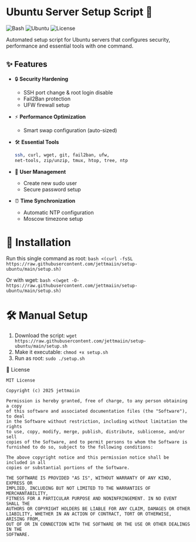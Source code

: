 # Ubuntu Server Setup Script 🚀

![Bash](https://img.shields.io/badge/-Bash-4EAA25?logo=gnu-bash&logoColor=white)
![Ubuntu](https://img.shields.io/badge/-Ubuntu-E95420?logo=ubuntu&logoColor=white)
![License](https://img.shields.io/badge/license-MIT-blue)

Automated setup script for Ubuntu servers that configures security, performance and essential tools with one command.

## ✨ Features

- 🔒 **Security Hardening**
  - SSH port change & root login disable
  - Fail2Ban protection
  - UFW firewall setup

- ⚡ **Performance Optimization**
  - Smart swap configuration (auto-sized)

- 🛠️ **Essential Tools**
  ```bash
  ssh, curl, wget, git, fail2ban, ufw, 
  net-tools, zip/unzip, tmux, htop, tree, ntp
  ```
- 👥 **User Management**
  - Create new sudo user
  - Secure password setup

- ⏰ **Time Synchronization**
  - Automatic NTP configuration
  - Moscow timezone setup

# 🚀 Installation

Run this single command as root:
`bash <(curl -fsSL https://raw.githubusercontent.com/jettmaiin/setup-ubuntu/main/setup.sh)`

Or with wget:
`bash <(wget -O- https://raw.githubusercontent.com/jettmaiin/setup-ubuntu/main/setup.sh)`

# 🛠️ Manual Setup
1. Download the script: `wget https://raw.githubusercontent.com/jettmaiin/setup-ubuntu/main/setup.sh`
2. Make it executable: `chmod +x setup.sh`
3. Run as root: `sudo ./setup.sh`

📜 License
```text
MIT License

Copyright (c) 2025 jettmaiin

Permission is hereby granted, free of charge, to any person obtaining a copy
of this software and associated documentation files (the "Software"), to deal
in the Software without restriction, including without limitation the rights
to use, copy, modify, merge, publish, distribute, sublicense, and/or sell
copies of the Software, and to permit persons to whom the Software is
furnished to do so, subject to the following conditions:

The above copyright notice and this permission notice shall be included in all
copies or substantial portions of the Software.

THE SOFTWARE IS PROVIDED "AS IS", WITHOUT WARRANTY OF ANY KIND, EXPRESS OR
IMPLIED, INCLUDING BUT NOT LIMITED TO THE WARRANTIES OF MERCHANTABILITY,
FITNESS FOR A PARTICULAR PURPOSE AND NONINFRINGEMENT. IN NO EVENT SHALL THE
AUTHORS OR COPYRIGHT HOLDERS BE LIABLE FOR ANY CLAIM, DAMAGES OR OTHER
LIABILITY, WHETHER IN AN ACTION OF CONTRACT, TORT OR OTHERWISE, ARISING FROM,
OUT OF OR IN CONNECTION WITH THE SOFTWARE OR THE USE OR OTHER DEALINGS IN THE
SOFTWARE.
```

